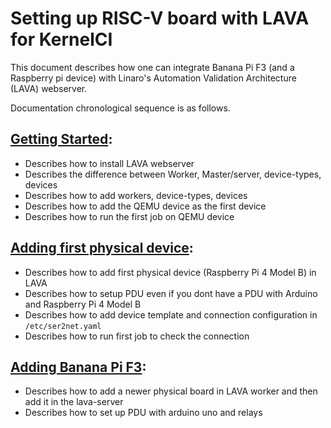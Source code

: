 # Setting up RISC-V board with LAVA for KernelCI

This document describes how one can integrate Banana Pi F3 (and a Raspberry pi device) with Linaro's Automation Validation Architecture (LAVA) webserver.

Documentation chronological sequence is as follows.

## [Getting Started](/docs/GETTING_STARTED.md): 

- Describes how to install LAVA webserver
- Describes the difference between Worker, Master/server, device-types, devices
- Describes how to add workers, device-types, devices
- Describes how to add the QEMU device as the first device
- Describes how to run the first job on QEMU device

## [Adding first physical device](/docs/ADDING_RPI_4B.md):

- Describes how to add first physical device (Raspberry Pi 4 Model B) in LAVA
- Describes how to setup PDU even if you dont have a PDU with Arduino and Raspberry Pi 4 Model B
- Describes how to add device template and connection configuration in `/etc/ser2net.yaml`
- Describes how to run first job to check the connection

## [Adding Banana Pi F3](/docs/ADDING_BPI-F3.md):

- Describes how to add a newer physical board in LAVA worker and then add it in the lava-server
- Describes how to set up PDU with arduino uno and relays 